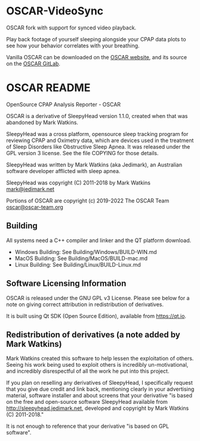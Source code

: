 # OSCAR-VideoSync

OSCAR fork with support for synced video playback.

Play back footage of yourself sleeping alongside your CPAP data plots to see how your behavior correlates with your breathing.

Vanilla OSCAR can be downloaded on the [OSCAR website](https://www.sleepfiles.com/OSCAR/), and its source on the [OSCAR GitLab](https://gitlab.com/pholy/OSCAR-code/).

# OSCAR README

OpenSource CPAP Analysis Reporter - OSCAR

OSCAR is a derivative of SleepyHead version 1.1.0, created when that was abandoned by Mark Watkins.

SleepyHead was a cross platform, opensource sleep tracking program for reviewing CPAP and Oximetry data,
which are devices used in the treatment of Sleep Disorders like Obstructive Sleep Apnea. It was released
under the GPL version 3 license. See the file COPYING for those details.

SleepyHead was written by Mark Watkins (aka Jedimark), an Australian software developer afflicted with sleep apnea.

SleepyHead was copyright (C) 2011-2018 by Mark Watkins <mark@jedimark.net>

Portions of OSCAR are copyright (c) 2019-2022 The OSCAR Team <oscar@oscar-team.org>

## Building

All systems need a C++ compiler and linker and the QT platform download.

- Windows Building: See Building/Windows/BUILD-WIN.md
- MacOS Building: See Building/MacOS/BUILD-mac.md
- Linux Building: See Building/Linux/BUILD-Linux.md

## Software Licensing Information

OSCAR is released under the GNU GPL v3 License. Please see below for a note on giving correct attribution
in redistribution of derivatives.

It is built using Qt SDK (Open Source Edition), available from https://qt.io.

## Redistribution of derivatives (a note added by Mark Watkins)

Mark Watkins created this software to help lessen the exploitation of others. Seeing his work being used to exploit others
is incredibly un-motivational, and incredibly disrespectful of all the work he put into this project.

If you plan on reselling any derivatives of SleepyHead, I specifically request that you give due credit and
link back, mentioning clearly in your advertising material, software installer and about screens that your
derivative "is based on the free and open-source software SleepyHead available from http://sleepyhead.jedimark.net,
developed and copyright by Mark Watkins (C) 2011-2018."

It is not enough to reference that your derivative "is based on GPL software".

